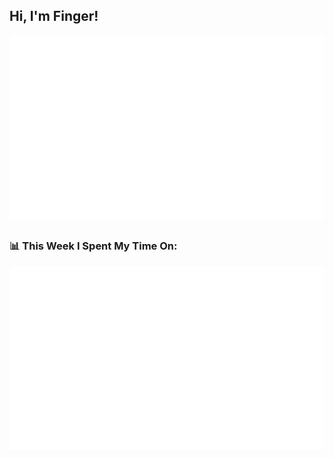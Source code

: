 <h2> Hi, I'm Finger!</h2>

<img align="right" src="https://raw.githubusercontent.com/spianmo/github-stats/master/generated/overview.svg#gh-light-mode-only">

<!-- <img align="right" height="160em" src="https://github-readme-stats-eight-theta.vercel.app/api/top-langs/?username=spianmo&layout=compact&langs_count=8&theme=algolia"/>	 -->
	
```go
package main

type Me struct {
	Name   string
	Job    string
	Code   string
	Skills string
}

func main() {
	me := &Me{
		Name:   "Finger",
		Job:    "Client-side Engineer",
		Code:   "Java, Kotlin, C#, Rust and C++ and Others",
		Skills: "Android, Security, Cross-platform client, NLP, CV, ASR ^o^",
	}
	_ = me
}
```


<h3>📊 This Week I Spent My Time On:</h3>
<img align='right' src="https://raw.githubusercontent.com/spianmo/github-stats/master/generated/languages.svg#gh-light-mode-only">

<!--START_SECTION:waka-->

```txt
Kotlin                 19 hrs 26 mins  ██████████████▒░░░░░░░░░░   56.77 %
XML                    9 hrs 28 mins   ███████░░░░░░░░░░░░░░░░░░   27.66 %
Java                   2 hrs 27 mins   █▓░░░░░░░░░░░░░░░░░░░░░░░   07.19 %
Python                 1 hr 7 mins     ▓░░░░░░░░░░░░░░░░░░░░░░░░   03.27 %
JSON                   19 mins         ▒░░░░░░░░░░░░░░░░░░░░░░░░   00.94 %
```

<!--END_SECTION:waka-->
